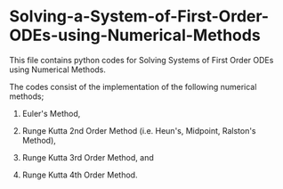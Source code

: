 # Solving-a-System-of-First-Order-ODEs-using-Numerical-Methods
This file contains python codes for Solving Systems of First Order ODEs using Numerical Methods. 

The codes consist of the implementation of the following numerical methods;

1. Euler's Method,

2. Runge Kutta 2nd Order Method (i.e. Heun's, Midpoint, Ralston's Method),

3. Runge Kutta 3rd Order Method, and

4. Runge Kutta 4th Order Method.

